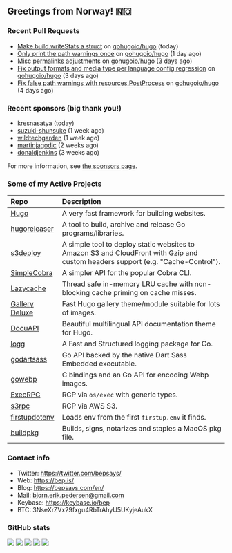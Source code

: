 ## Greetings from Norway! 🇳🇴

### Recent Pull Requests

- [Make build.writeStats a struct](https://github.com/gohugoio/hugo/pull/11194) on [gohugoio/hugo](https://github.com/gohugoio/hugo) (today)
- [Only print the path warnings once](https://github.com/gohugoio/hugo/pull/11188) on [gohugoio/hugo](https://github.com/gohugoio/hugo) (1 day ago)
- [Misc permalinks adjustments](https://github.com/gohugoio/hugo/pull/11185) on [gohugoio/hugo](https://github.com/gohugoio/hugo) (3 days ago)
- [Fix output formats and media type  per language config regression](https://github.com/gohugoio/hugo/pull/11182) on [gohugoio/hugo](https://github.com/gohugoio/hugo) (3 days ago)
- [Fix false path warnings with resources.PostProcess](https://github.com/gohugoio/hugo/pull/11174) on [gohugoio/hugo](https://github.com/gohugoio/hugo) (4 days ago)

### Recent sponsors (big thank you!)

- [kresnasatya](https://github.com/kresnasatya) (today)
- [suzuki-shunsuke](https://github.com/suzuki-shunsuke) (1 week ago)
- [wildtechgarden](https://github.com/wildtechgarden) (1 week ago)
- [martinjagodic](https://github.com/martinjagodic) (2 weeks ago)
- [donaldjenkins](https://github.com/donaldjenkins) (3 weeks ago)

For more information, see [the sponsors page](https://github.com/sponsors/bep/).

### Some of my Active Projects

| Repo  | Description |
| :---------------------------------------- | :------------------------------------------- |
| [Hugo](https://github.com/gohugoio/hugo)|A very fast framework for building websites. |
| [hugoreleaser](https://github.com/gohugoio/hugoreleaser)| A tool to build, archive and release Go programs/libraries.  |
| [s3deploy](https://github.com/bep/s3deploy)| A simple tool to deploy static websites to Amazon S3 and CloudFront with Gzip and custom headers support (e.g. "Cache-Control").|
| [SimpleCobra](https://github.com/bep/simplecobra)|A simpler API for the popular Cobra CLI.|
| [Lazycache](https://github.com/bep/lazycache)| Thread safe in-memory LRU cache with non-blocking cache priming on cache misses.  |
| [Gallery Deluxe](https://github.com/bep/gallerydeluxe)|Fast Hugo gallery theme/module suitable for lots of images.  |
| [DocuAPI](https://github.com/bep/docuapi)| Beautiful multilingual API documentation theme for Hugo.  |
| [logg](https://github.com/bep/logg)| A Fast and Structured logging package for Go.  |
| [godartsass](https://github.com/bep/godartsass)| Go API backed by the native Dart Sass Embedded executable. |
| [gowebp](https://github.com/bep/gowebp)|C bindings and an Go API for encoding Webp images. |
| [ExecRPC](https://github.com/bep/execrpc)|RCP via `os/exec` with generic types.  |
| [s3rpc](https://github.com/bep/s3rpc)|RCP via AWS S3.|
| [firstupdotenv](https://github.com/bep/firstupdotenv)|Loads env from the first `firstup.env` it finds. |
| [buildpkg](https://github.com/bep/buildpkg)| Builds, signs, notarizes and staples a MacOS pkg file. |

### Contact info
- Twitter: https://twitter.com/bepsays/
- Web: https://bep.is/
- Blog: https://bepsays.com/en/
- Mail: bjorn.erik.pedersen@gmail.com
- Keybase: https://keybase.io/bep
- BTC: 3NseXrZVx29fxgu4RbTrAhyU5UKyjeAukX


### GitHub stats

![](https://github-profile-summary-cards.vercel.app/api/cards/profile-details?username=bep&theme=github)
![](https://github-profile-summary-cards.vercel.app/api/cards/repos-per-language?username=bep&theme=github)
![](https://github-profile-summary-cards.vercel.app/api/cards/most-commit-language?username=bep&theme=github)
![](https://github-profile-summary-cards.vercel.app/api/cards/stats?username=bep&theme=github)
![](https://github-profile-summary-cards.vercel.app/api/cards/productive-time?username=bep&theme=github)
